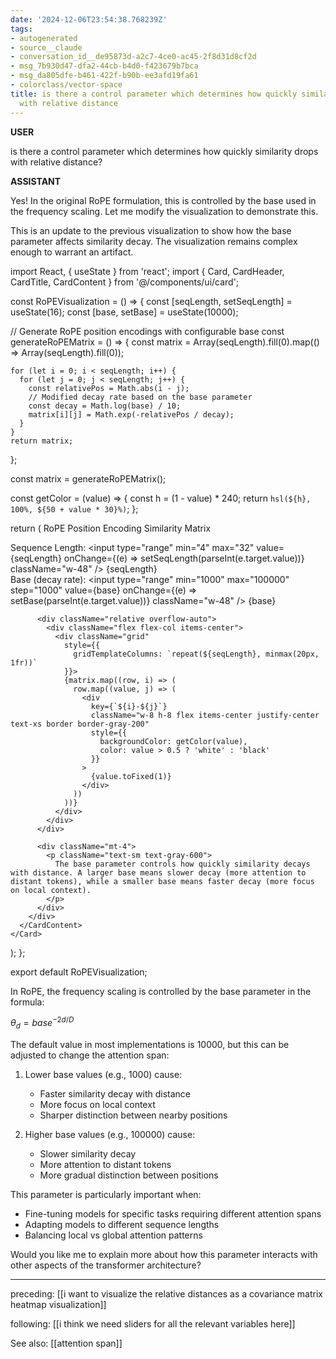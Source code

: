 ```yaml
---
date: '2024-12-06T23:54:38.768239Z'
tags:
- autogenerated
- source__claude
- conversation_id__de95873d-a2c7-4ce0-ac45-2f8d31d8cf2d
- msg_7b930d47-dfa2-44cb-b4d0-f423679b7bca
- msg_da805dfe-b461-422f-b90b-ee3afd19fa61
- colorclass/vector-space
title: is there a control parameter which determines how quickly similarity drops
  with relative distance
---
```


**USER**

is there a control parameter which determines how quickly similarity drops with relative distance?


**ASSISTANT**

Yes! In the original RoPE formulation, this is controlled by the base used in the frequency scaling. Let me modify the visualization to demonstrate this.

<antThinking>This is an update to the previous visualization to show how the base parameter affects similarity decay. The visualization remains complex enough to warrant an artifact.</antThinking>

<antArtifact identifier="rope-heatmap" type="application/vnd.ant.react" title="RoPE Embeddings Distance Visualization with Base Control">
import React, { useState } from 'react';
import { Card, CardHeader, CardTitle, CardContent } from '@/components/ui/card';

const RoPEVisualization = () => {
  const [seqLength, setSeqLength] = useState(16);
  const [base, setBase] = useState(10000);
  
  // Generate RoPE position encodings with configurable base
  const generateRoPEMatrix = () => {
    const matrix = Array(seqLength).fill(0).map(() => Array(seqLength).fill(0));
    
    for (let i = 0; i < seqLength; i++) {
      for (let j = 0; j < seqLength; j++) {
        const relativePos = Math.abs(i - j);
        // Modified decay rate based on the base parameter
        const decay = Math.log(base) / 10;
        matrix[i][j] = Math.exp(-relativePos / decay);
      }
    }
    return matrix;
  };

  const matrix = generateRoPEMatrix();
  
  const getColor = (value) => {
    const h = (1 - value) * 240;
    return `hsl(${h}, 100%, ${50 + value * 30}%)`;
  };

  return (
    <Card className="w-full max-w-2xl">
      <CardHeader>
        <CardTitle>RoPE Position Encoding Similarity Matrix</CardTitle>
      </CardHeader>
      <CardContent>
        <div className="space-y-4">
          <div className="grid grid-cols-1 gap-4">
            <div className="flex space-x-4 items-center">
              <label>Sequence Length:</label>
              <input 
                type="range" 
                min="4" 
                max="32" 
                value={seqLength} 
                onChange={(e) => setSeqLength(parseInt(e.target.value))}
                className="w-48"
              />
              <span>{seqLength}</span>
            </div>
            <div className="flex space-x-4 items-center">
              <label>Base (decay rate):</label>
              <input 
                type="range" 
                min="1000" 
                max="100000" 
                step="1000"
                value={base} 
                onChange={(e) => setBase(parseInt(e.target.value))}
                className="w-48"
              />
              <span>{base}</span>
            </div>
          </div>
          
          <div className="relative overflow-auto">
            <div className="flex flex-col items-center">
              <div className="grid" 
                style={{
                  gridTemplateColumns: `repeat(${seqLength}, minmax(20px, 1fr))`
                }}>
                {matrix.map((row, i) => (
                  row.map((value, j) => (
                    <div
                      key={`${i}-${j}`}
                      className="w-8 h-8 flex items-center justify-center text-xs border border-gray-200"
                      style={{
                        backgroundColor: getColor(value),
                        color: value > 0.5 ? 'white' : 'black'
                      }}
                    >
                      {value.toFixed(1)}
                    </div>
                  ))
                ))}
              </div>
            </div>
          </div>
          
          <div className="mt-4">
            <p className="text-sm text-gray-600">
              The base parameter controls how quickly similarity decays with distance. A larger base means slower decay (more attention to distant tokens), while a smaller base means faster decay (more focus on local context).
            </p>
          </div>
        </div>
      </CardContent>
    </Card>
  );
};

export default RoPEVisualization;
</antArtifact>

In RoPE, the frequency scaling is controlled by the base parameter in the formula:

$\theta_d = base^{-2d/D}$

The default value in most implementations is 10000, but this can be adjusted to change the attention span:

1. Lower base values (e.g., 1000) cause:
   - Faster similarity decay with distance
   - More focus on local context
   - Sharper distinction between nearby positions

2. Higher base values (e.g., 100000) cause:
   - Slower similarity decay
   - More attention to distant tokens
   - More gradual distinction between positions

This parameter is particularly important when:
- Fine-tuning models for specific tasks requiring different attention spans
- Adapting models to different sequence lengths
- Balancing local vs global attention patterns

Would you like me to explain more about how this parameter interacts with other aspects of the transformer architecture?


---

preceding: [[i want to visualize the relative distances as a covariance matrix heatmap visualization]]  


following: [[i think we need sliders for all the relevant variables here]]

See also: [[attention span]]